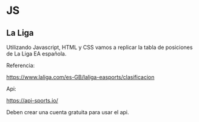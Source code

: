 # JS

## La Liga

Utilizando Javascript, HTML y CSS vamos a replicar la tabla de posiciones de La Liga EA española.

Referencia:

https://www.laliga.com/es-GB/laliga-easports/clasificacion

Api:

https://api-sports.io/

Deben crear una cuenta gratuita para usar el api.

